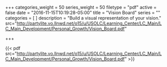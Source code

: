 +++
categories_weight = 50
series_weight = 50
filetype = "pdf"
active = false
date = "2016-11-15T10:19:28-05:00"
title = "Vision Board"
series = ""
categories = [
]
description = "Build a visual representation of your vision."
src="http://partylite.vo.llnwd.net/o15/u/USOLC/Learning_Center/LC_Main/LC_Main_Development/Personal_Growth/Vision_Board.pdf"

+++

{{< pdf src="http://partylite.vo.llnwd.net/o15/u/USOLC/Learning_Center/LC_Main/LC_Main_Development/Personal_Growth/Vision_Board.pdf" >}}
